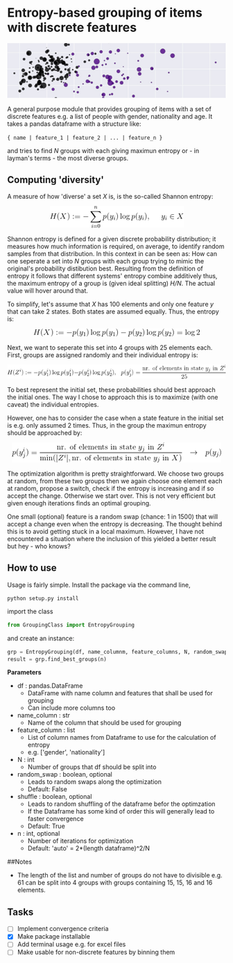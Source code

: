 # Entropy-based grouping of items with discrete features 


<p align="center">
  <img src="https://github.com/faboo8/ontology-matching/blob/master/media/0.jpg" alt="sign"/>
</p>

A general purpose module that provides grouping of items with a set of discrete features e.g. a list of people with gender, nationality and age. It takes a pandas dataframe with a structure like: 

`{ name | feature_1 | feature_2 | ... | feature_n } `

and tries to find *N* groups with each giving maximun entropy or - in layman's terms - the most diverse groups.


## Computing 'diversity'

A measure of how 'diverse' a set *X* is, is the so-called Shannon entropy:

<p align="center">
  <img src="https://github.com/faboo8/max_entropy_grouper/blob/master/media/entropy_general.gif" alt="eq1"/>
</p>

Shannon entropy is defined for a given discrete probability distribution; it measures how much information is required, on average, to identify random samples from that distribution. In this context in can be seen as: How can one seperate a set into *N* groups with each group trying to mimic the original's probability distibution best. Resulting from the definition of entropy it follows that different systems' entropy combine additively thus, the maximum entropy of a group is (given ideal splitting) *H/N*. The actual value will hover around that.

To simplify, let's assume that *X* has 100 elements and only one feature *y* that can take 2 states. Both states are assumed equally. Thus, the entropy is:

<p align="center">
  <img src="https://github.com/faboo8/max_entropy_grouper/blob/master/media/entr_ex.gif" alt="eq2"/>
</p>

Next, we want to seperate this set into 4 groups with 25 elements each. First, groups are assigned randomly and their individual entropy is:

<p align="center">
  <img src="https://github.com/faboo8/max_entropy_grouper/blob/master/media/entr_ex2.gif" alt="eq3"/>
</p>

To best represent the initial set, these probabilities should best approach the initial ones. The way I chose to approach this is to maximize (with one caveat) the individual entropies. 

However, one has to consider the case when a state feature in the initial set is e.g. only assumed 2 times. Thus, in the group the maximun entropy should be approached by:

<p align="center">
  <img src="https://github.com/faboo8/max_entropy_grouper/blob/master/media/entr_spec.gif" alt="eq4"/>
</p>

The optimization algorithm is pretty straightforward. We choose two groups at random, from these two groups then we again choose one element each at random, propose a switch, check if the entropy is increasing and if so accept the change. Otherwise we start over. This is not very efficient but given enough iterations finds an optimal grouping. 

One small (optional) feature is a random swap (chance: 1 in 1500) that will accept a change even when the entropy is decreasing. The thought behind this is to avoid getting stuck in a local maximum. However, I have not encountered a situation where the inclusion of this yielded a better result but hey - who knows? 


## How to use

Usage is fairly simple. Install the package via the command line,
```
python setup.py install
```

import the class

```python
from GroupingClass import EntropyGrouping 
```

and create an instance:

```python
grp = EntropyGrouping(df, name_columnm, feature_columns, N, random_swap, shuffle)
result = grp.find_best_groups(n)
```
**Parameters**
* df  : pandas.DataFrame  
    - DataFrame with name column and features that shall be used for grouping
    - Can include more columns too
* name_column  : str 
    - Name of the column that should be used for grouping
* feature_column  : list 
    - List of column names from Dataframe to use for the calculation of entropy
    - e.g. ['gender', 'nationality']
* N  : int
    - Number of groups that df should be split into
* random_swap  : boolean, optional
    - Leads to random swaps along the optimization
    - Default: False
* shuffle  : boolean, optional
    - Leads to random shuffling of the dataframe befor the optimzation
    - If the Dataframe has some kind of order this will generally lead to faster convergence
    - Default: True
* n  : int, optional
    - Number of iterations for optimization
    - Default: 'auto' = 2*(length dataframe)^2/N
    
##Notes

- The length of the list and number of groups do not have to divisible e.g. 61 can be split into 4 groups with groups containing 15, 15, 16 and 16 elements. 

## Tasks

- [ ] Implement convergence criteria
- [x] Make package installable
- [ ] Add terminal usage e.g. for excel files
- [ ] Make usable for non-discrete features by binning them
